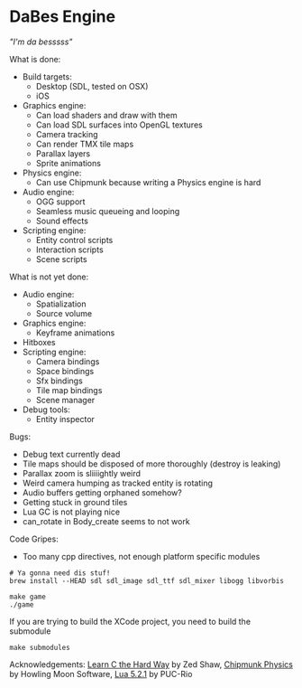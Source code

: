 DaBes Engine
============

_"I'm da besssss"_

What is done:
* Build targets:
    * Desktop (SDL, tested on OSX)
    * iOS
* Graphics engine:
    * Can load shaders and draw with them
    * Can load SDL surfaces into OpenGL textures
    * Camera tracking
    * Can render TMX tile maps
    * Parallax layers
    * Sprite animations
* Physics engine:
    * Can use Chipmunk because writing a Physics engine is hard
* Audio engine:
    * OGG support
    * Seamless music queueing and looping
    * Sound effects
* Scripting engine:
    * Entity control scripts
    * Interaction scripts
    * Scene scripts

What is not yet done:
* Audio engine:
    * Spatialization
    * Source volume
* Graphics engine:
    * Keyframe animations
* Hitboxes
* Scripting engine:
    * Camera bindings
    * Space bindings
    * Sfx bindings
    * Tile map bindings
    * Scene manager
* Debug tools:
    * Entity inspector

Bugs:
* Debug text currently dead
* Tile maps should be disposed of more thoroughly (destroy is leaking)
* Parallax zoom is sliiiightly weird
* Weird camera humping as tracked entity is rotating
* Audio buffers getting orphaned somehow?
* Getting stuck in ground tiles
* Lua GC is not playing nice
* can_rotate in Body_create seems to not work

Code Gripes:
* Too many cpp directives, not enough platform specific modules

```
# Ya gonna need dis stuf!
brew install --HEAD sdl sdl_image sdl_ttf sdl_mixer libogg libvorbis

make game
./game
```

If you are trying to build the XCode project, you need to build the submodule
```
make submodules
```

Acknowledgements:
[Learn C the Hard Way](http://c.learncodethehardway.org/book/) by Zed Shaw,
[Chipmunk Physics](http://chipmunk-physics.net/) by Howling Moon Software,
[Lua 5.2.1](http://www.lua.org/) by PUC-Rio
